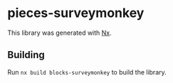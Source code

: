 # pieces-surveymonkey

This library was generated with [Nx](https://nx.dev).

## Building

Run `nx build blocks-surveymonkey` to build the library.
